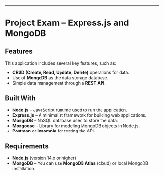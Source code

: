---
# Project Exam – Express.js and MongoDB
## Features

This application includes several key features, such as:

* **CRUD (Create, Read, Update, Delete)** operations for data.
* Use of **MongoDB** as the data storage database.
* Simple data management through a **REST API**.

## Built With

* **Node.js** – JavaScript runtime used to run the application.
* **Express.js** – A minimalist framework for building web applications.
* **MongoDB** – NoSQL database used to store the data.
* **Mongoose** – Library for modeling MongoDB objects in Node.js.
* **Postman** or **Insomnia** for testing the API.

## Requirements

* **Node.js** (version 14.x or higher)
* **MongoDB** – You can use **MongoDB Atlas** (cloud) or local MongoDB installation.

## 
